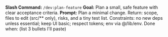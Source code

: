 **Slash Command:** `/dev:plan-feature`
**Goal:** Plan a small, safe feature with clear acceptance criteria.
**Prompt:**
Plan a minimal change.
Return: scope, files to edit (src/\*\* only), risks, and a tiny test list.
Constraints: no new deps unless essential; keep UI basic; respect tokens; env via @/lib/env.
Done when: (list 3 bullets I'll paste)
